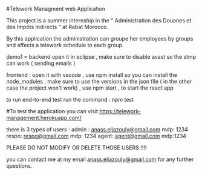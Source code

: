 #Telework Managment web Application

This project is a summer internship in the " Administration des Douanes et des Impôts Indirects " at Rabat Morocco.

By this application the administration can groupe her employees by groups and affects a telework schedule to each group.

demo1 = backend  open it in eclipse , make sure to disable avast so the stmp can work ( sending emails )

frontend : open it with vscode , use npm install so you can install the node_modules , make sure to use the versions in the json file ( in the other case the project won't work) , use npm start , to start the react app 

to run end-to-end test run the command : npm test

#To test the application you can visit 
https://telework-management.herokuapp.com/

there is 3 types of users :
admin : anass.eljazouly@gmail.com mdp: 1234
respo: respo@gmail.com mdp: 1234
agent: agent@gmail.com mdp:1234

PLEASE DO NOT MODIFY OR DELETE THOSE USERS !!!!

you can contact me at my email anass.eljazouly@gmail.com for any further questions.
